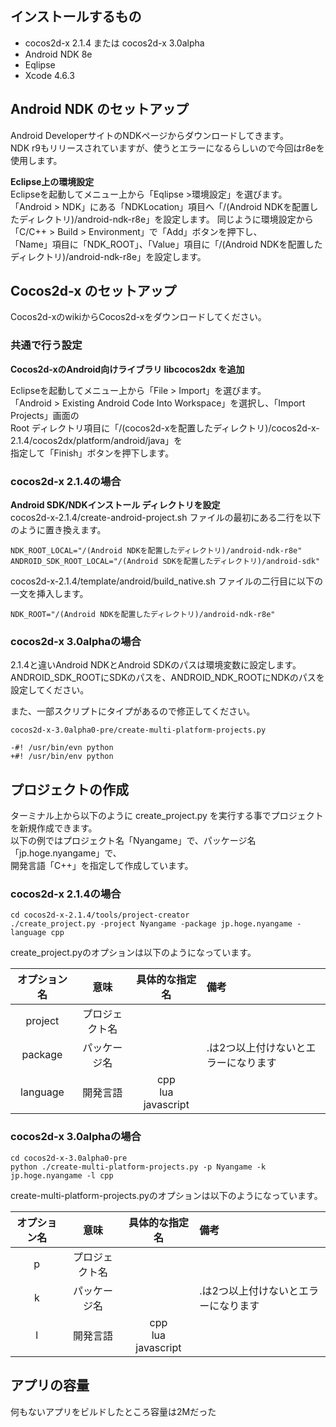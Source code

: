 ## インストールするもの
* cocos2d-x 2.1.4 または cocos2d-x 3.0alpha
* Android NDK 8e
* Eqlipse 
* Xcode 4.6.3 

## Android NDK のセットアップ
Android DeveloperサイトのNDKページからダウンロードしてきます。  
NDK r9もリリースされていますが、使うとエラーになるらしいので今回はr8eを使用します。

**Eclipse上の環境設定**  
Eclipseを起動してメニュー上から「Eqlipse >環境設定」を選びます。  
「Android > NDK」にある「NDKLocation」項目へ「/(Android NDKを配置したディレクトリ)/android-ndk-r8e」を設定します。
同じように環境設定から「C/C++ > Build > Environment」で「Add」ボタンを押下し、  
「Name」項目に「NDK_ROOT」、「Value」項目に「/(Android NDKを配置したディレクトリ)/android-ndk-r8e」を設定します。

## Cocos2d-x のセットアップ
Cocos2d-xのwikiからCocos2d-xをダウンロードしてください。


### 共通で行う設定

**Cocos2d-xのAndroid向けライブラリ libcocos2dx を追加**

Eclipseを起動してメニュー上から「File > Import」を選びます。  
「Android > Existing Android Code Into Workspace」を選択し、「Import Projects」画面の  
Root ディレクトリ項目に「/(cocos2d-xを配置したディレクトリ)/cocos2d-x-2.1.4/cocos2dx/platform/android/java」を  
指定して「Finish」ボタンを押下します。

### cocos2d-x 2.1.4の場合

**Android SDK/NDKインストール ディレクトリを設定**  
cocos2d-x-2.1.4/create-android-project.sh ファイルの最初にある二行を以下のように置き換えます。
```
NDK_ROOT_LOCAL="/(Android NDKを配置したディレクトリ)/android-ndk-r8e"
ANDROID_SDK_ROOT_LOCAL="/(Android SDKを配置したディレクトリ)/android-sdk"
```

cocos2d-x-2.1.4/template/android/build_native.sh ファイルの二行目に以下の一文を挿入します。

```
NDK_ROOT="/(Android NDKを配置したディレクトリ)/android-ndk-r8e"
```

### cocos2d-x 3.0alphaの場合

2.1.4と違いAndroid NDKとAndroid SDKのパスは環境変数に設定します。  
ANDROID_SDK_ROOTにSDKのパスを、ANDROID_NDK_ROOTにNDKのパスを設定してください。  

また、一部スクリプトにタイプがあるので修正してください。  

```
cocos2d-x-3.0alpha0-pre/create-multi-platform-projects.py

-#! /usr/bin/evn python
+#! /usr/bin/env python
```

## プロジェクトの作成
ターミナル上から以下のように create_project.py を実行する事でプロジェクトを新規作成できます。  
以下の例ではプロジェクト名「Nyangame」で、パッケージ名「jp.hoge.nyangame」で、  
開発言語「C++」を指定して作成しています。

### cocos2d-x 2.1.4の場合

```
cd cocos2d-x-2.1.4/tools/project-creator
./create_project.py -project Nyangame -package jp.hoge.nyangame -language cpp
```

create_project.pyのオプションは以下のようになっています。

| オプション名 | 意味 | 具体的な指定名 | 備考 |
| :----------: | :--: | :------------: | :--- |
| project	| プロジェクト名 | | |
| package	| パッケージ名 | |.は2つ以上付けないとエラーになります |
| language | 開発言語 | cpp<br>lua<br>javascript | |

### cocos2d-x 3.0alphaの場合

```
cd cocos2d-x-3.0alpha0-pre
python ./create-multi-platform-projects.py -p Nyangame -k jp.hoge.nyangame -l cpp
```

create-multi-platform-projects.pyのオプションは以下のようになっています。

| オプション名 | 意味 | 具体的な指定名 | 備考 |
| :----------: | :--: | :------------: | :--- |
| p	| プロジェクト名 | | |
| k	| パッケージ名 | |.は2つ以上付けないとエラーになります |
| l | 開発言語 | cpp<br>lua<br>javascript | |

## アプリの容量
何もないアプリをビルドしたところ容量は2Mだった
